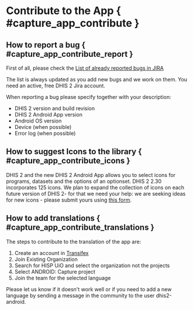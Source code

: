 # Contribute to the App { #capture_app_contribute }

## How to report a bug { #capture_app_contribute_report }


First of all, please check the [List of already reported bugs in JIRA](https://jira.dhis2.org/issues/?filter=10872)

The list is always updated as you add new bugs and we work on them. You need an active, free DHIS 2 Jira account.

When reporting a bug please specify together with your description:

- DHIS 2 version and build revision
- DHIS 2 Android App version
- Android OS version
- Device (when possible)
- Error log (when possible)

## How to suggest Icons to the library { #capture_app_contribute_icons }


DHIS 2 and the new DHIS 2 Android App allows you to select icons for programs, datasets and the options of an optionset. DHIS 2 2.30 incorporates 125 icons. We plan to expand the collection of icons on each future version of DHIS 2- for that we need your help: we are seeking ideas for new icons - please submit yours using [this form](https://forms.gle/FkUmwfZGYAScd2326).

## How to add translations { #capture_app_contribute_translations }


The steps to contribute to the translation of the app are:

1. Create an account in [Transifex](https://www.transifex.com/signin/?next=/hisp-uio/)
2. Join Existing Organization
3. Search for HISP UiO and select the organization not the projects
4. Select ANDROID: Capture project
5. Join the team for the selected language

Please let us know if it doesn't work well or if you need to add a new language by sending a message in the community to the user dhis2-android.
